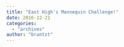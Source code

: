 ```yaml
---
title: "East High's Mannequin Challenge!"
date: 2016-12-21
categories: 
  - "archives"
author: "brantzt"
---
```



